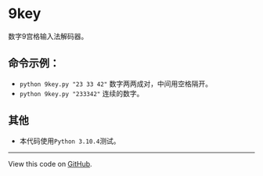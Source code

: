 # 9key

数字9宫格输入法解码器。

## 命令示例：

* `python 9key.py "23 33 42"` 数字两两成对，中间用空格隔开。
* `python 9key.py "233342"` 连续的数字。

## 其他

* 本代码使用`Python 3.10.4`测试。

---

View this code on [GitHub]().